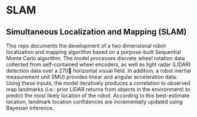 # SLAM
## Simultaneous Localization and Mapping (SLAM)

This repo documents the development of a
two dimensional robot localization and mapping
algorithm based on a purpose-built Sequential
Monte Carlo algorithm.
The model processes discrete wheel rotation data
collected from self-contained wheel encoders, as
well as light radar (LIDAR) detection data over a
270 horizontal visual field. In addition, a robot
inertial measurement unit (IMU) provides linear
and angular acceleration data.
Using these inputs, the model iteratively produces
a correlation to observed map landmarks (i.e.:
prior LIDAR returns from objects in the
environment) to predict the most likely location
of the robot. According to this best-estimate
location, landmark location confidences are
incrementally updated using Bayesian inference.
